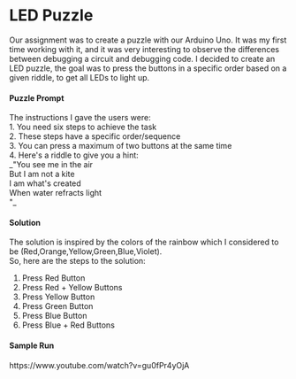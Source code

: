 <h1>LED Puzzle</h1>
Our assignment was to create a puzzle with our Arduino Uno. It was my first time working with it, and it was very interesting to observe the differences between debugging a circuit and debugging code. 
I decided to create an LED puzzle, the goal was to press the buttons in a specific order based on a given riddle, to get all LEDs to light up. 

<h4> Puzzle Prompt</h4>
The instructions I gave the users were: </br>
1. You need six steps to achieve the task  </br>
2. These steps have a specific order/sequence </br>
3. You can press a maximum of two buttons at the same time  </br>
4.  Here's a riddle to give you a hint: 
</br>
        _"You see me in the air </br>
        But I am not a kite</br>
        I am what's created</br>
        When water refracts light</br>"_
        
<h4>Solution</h4>
The solution is inspired by the colors of the rainbow which I considered to be (Red,Orange,Yellow,Green,Blue,Violet). </br>
So, here are the steps to the solution:

1. Press Red Button
2. Press Red + Yellow Buttons
3. Press Yellow Button
4. Press Green Button
5. Press Blue Button
6. Press Blue + Red Buttons


<h4>Sample Run</h4>
https://www.youtube.com/watch?v=gu0fPr4yOjA
       

    
